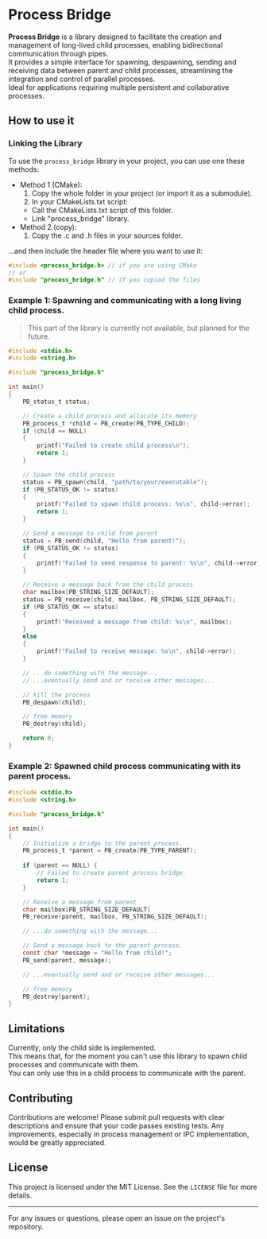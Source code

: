# Process Bridge

**Process Bridge** is a library designed to facilitate the creation and management of long-lived child processes, enabling bidirectional communication through pipes.  
It provides a simple interface for spawning, despawning, sending and receiving data between parent and child processes, streamlining the integration and control of parallel processes.  
Ideal for applications requiring multiple persistent and collaborative processes.  

## How to use it

### Linking the Library

To use the `process_bridge` library in your project, you can use one these methods:
- Method 1 (CMake):
  1. Copy the whole folder in your project (or import it as a submodule).
  2. In your CMakeLists.txt script:
    - Call the CMakeLists.txt script of this folder.
    - Link "process_bridge" library.
- Method 2 (copy):
  1. Copy the .c and .h files in your sources folder.

...and then include the header file where you want to use it:
```c
#include <process_bridge.h> // if you are using CMake
// or
#include "process_bridge.h" // if you copied the files
```

### Example 1: Spawning and communicating with a long living child process.
> This part of the library is currently not available, but planned for the future.

```c
#include <stdio.h>
#include <string.h>

#include "process_bridge.h"

int main()
{
    PB_status_t status;

    // Create a child process and allocate its memory
    PB_process_t *child = PB_create(PB_TYPE_CHILD);
    if (child == NULL)
    {
        printf("Failed to create child process\n");
        return 1;
    }

    // Spawn the child process
    status = PB_spawn(child, "path/to/your/executable");
    if (PB_STATUS_OK != status)
    {
        printf("Failed to spawn child process: %s\n", child->error);
        return 1;
    }

    // Send a message to child from parent
    status = PB_send(child, "Hello from parent!");
    if (PB_STATUS_OK != status)
    {
        printf("Failed to send response to parent: %s\n", child->error);
    }

    // Receive a message back from the child process
    char mailbox[PB_STRING_SIZE_DEFAULT];
    status = PB_receive(child, mailbox, PB_STRING_SIZE_DEFAULT);
    if (PB_STATUS_OK == status)
    {
        printf("Received a message from child: %s\n", mailbox);
    }
    else
    {
        printf("Failed to receive message: %s\n", child->error);
    }

    // ...do something with the message...
    // ...eventually send and or receive other messages...

    // kill the process
    PB_despawn(child);

    // free memory
    PB_destroy(child);

    return 0;
}
```

### Example 2: Spawned child process communicating with its parent process.
```c
#include <stdio.h>
#include <string.h>

#include "process_bridge.h"

int main()
{
    // Initialize a bridge to the parent process.
    PB_process_t *parent = PB_create(PB_TYPE_PARENT);
    
    if (parent == NULL) {
        // Failed to create parent process bridge.
        return 1;
    }

    // Receive a message from parent
    char mailbox[PB_STRING_SIZE_DEFAULT]
    PB_receive(parent, mailbox, PB_STRING_SIZE_DEFAULT);

    // ...do something with the message...

    // Send a message back to the parent process.
    const char *message = "Hello from child!";
    PB_send(parent, message);

    // ...eventually send and or receive other messages...

    // free memory
    PB_destroy(parent);
}
```

## Limitations

Currently, only the child side is implemented.  
This means that, for the moment you can't use this library to spawn child processes and communicate with them.  
You can only use this in a child process to communicate with the parent.  

## Contributing

Contributions are welcome! Please submit pull requests with clear descriptions and ensure that your code passes existing tests. Any improvements, especially in process management or IPC implementation, would be greatly appreciated.

## License

This project is licensed under the MIT License. See the `LICENSE` file for more details.

---

For any issues or questions, please open an issue on the project's repository.